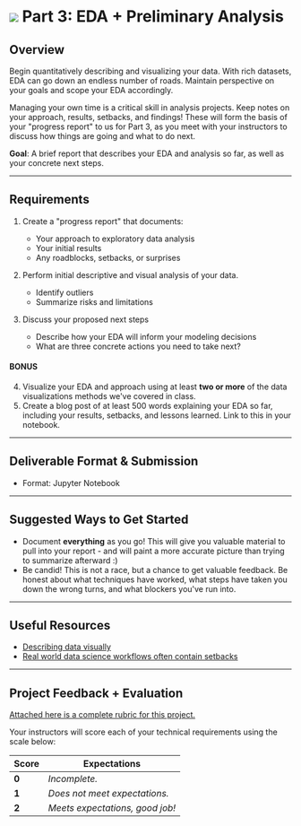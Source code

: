 # ![](https://ga-dash.s3.amazonaws.com/production/assets/logo-9f88ae6c9c3871690e33280fcf557f33.png) Part 3: EDA + Preliminary Analysis

## Overview

Begin quantitatively describing and visualizing your data. With rich datasets, EDA can go down an endless number of roads. Maintain perspective on your goals and scope your EDA accordingly. 

Managing your own time is a critical skill in analysis projects. Keep notes on your approach, results, setbacks, and findings! These will form the basis of your "progress report" to us for Part 3, as you meet with your instructors to discuss how things are going and what to do next.

**Goal**: A brief report that describes your EDA and analysis so far, as well as your concrete next steps.

---

## Requirements

1. Create a "progress report" that documents:
   - Your approach to exploratory data analysis
   - Your initial results
   - Any roadblocks, setbacks, or surprises
   
2. Perform initial descriptive and visual analysis of your data.
   - Identify outliers
   - Summarize risks and limitations 

3. Discuss your proposed next steps
   - Describe how your EDA will inform your modeling decisions
   - What are three concrete actions you need to take next?


#### BONUS

4. Visualize your EDA and approach using at least **two or more** of the data visualizations methods we've covered in class.
5. Create a blog post of at least 500 words explaining your EDA so far, including your results, setbacks, and lessons learned. Link to this in your notebook.

---

## Deliverable Format & Submission

- Format: Jupyter Notebook

---

## Suggested Ways to Get Started

- Document **everything** as you go! This will give you valuable material to pull into your report - and will paint a more accurate picture than trying to summarize afterward :)
- Be candid! This is not a race, but a chance to get valuable feedback. Be honest about what techniques have worked, what steps have taken you down the wrong turns, and what blockers you've run into.

---

## Useful Resources

- [Describing data visually](http://www.statisticsviews.com/details/feature/6314441/Visualising-Statistics-The-importance-of-seeing-not-just-describing-data.html)
- [Real world data science workflows often contain setbacks](https://guerrilla-analytics.net/2015/02/20/data-science-workflows-a-reality-check/)

---

## Project Feedback + Evaluation

[Attached here is a complete rubric for this project.](./capstone-part-03-rubric.md)

Your instructors will score each of your technical requirements using the scale below:

Score  | Expectations
--- | ---
**0** | _Incomplete._
**1** | _Does not meet expectations._
**2** | _Meets expectations, good job!_
